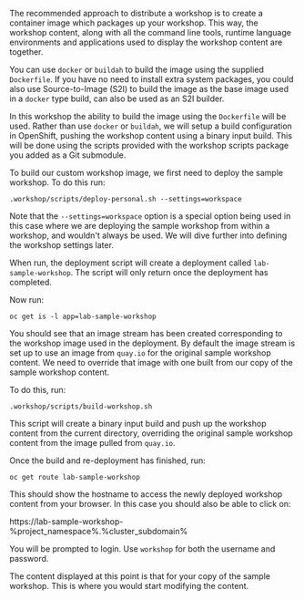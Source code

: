 The recommended approach to distribute a workshop is to create a container image which packages up your workshop. This way, the workshop content, along with all the command line tools, runtime language environments and applications used to display the workshop content are together.

You can use `docker` or `buildah` to build the image using the supplied `Dockerfile`. If you have no need to install extra system packages, you could also use Source-to-Image (S2I) to build the image as the base image used in a `docker` type build, can also be used as an S2I builder.

In this workshop the ability to build the image using the `Dockerfile` will be used. Rather than use `docker` or `buildah`, we will setup a build configuration in OpenShift, pushing the workshop content using a binary input build. This will be done using the scripts provided with the workshop scripts package you added as a Git submodule.

To build our custom workshop image, we first need to deploy the sample workshop. To do this run:

```execute
.workshop/scripts/deploy-personal.sh --settings=workspace
```

Note that the `--settings=workspace` option is a special option being used in this case where we are deploying the sample workshop from within a workshop, and wouldn't always be used. We will dive further into defining the workshop settings later.

When run, the deployment script will create a deployment called `lab-sample-workshop`. The script will only return once the deployment has completed.

Now run:

```execute
oc get is -l app=lab-sample-workshop
```

You should see that an image stream has been created corresponding to the workshop image used in the deployment. By default the image stream is set up to use an image from `quay.io` for the original sample workshop content. We need to override that image with one built from our copy of the sample workshop content.

To do this, run:

```execute
.workshop/scripts/build-workshop.sh
```

This script will create a binary input build and push up the workshop content from the current directory, overriding the original sample workshop content from the image pulled from `quay.io`.

Once the build and re-deployment has finished, run:

```execute
oc get route lab-sample-workshop
```

This should show the hostname to access the newly deployed workshop content from your browser. In this case you should also be able to click on:

https://lab-sample-workshop-%project_namespace%.%cluster_subdomain%

You will be prompted to login. Use `workshop` for both the username and password.

The content displayed at this point is that for your copy of the sample workshop. This is where you would start modifying the content.
